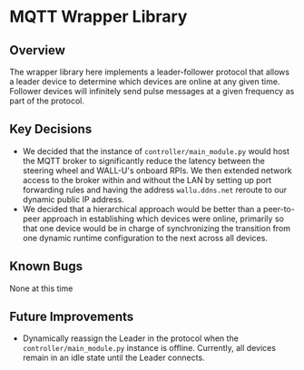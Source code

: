 # MQTT Wrapper Library

## Overview
The wrapper library here implements a leader-follower protocol that allows a leader device to determine which devices are online at any given time. Follower devices will infinitely send pulse messages at a given frequency as part of the protocol.

## Key Decisions
- We decided that the instance of `controller/main_module.py` would host the MQTT broker to significantly reduce the latency between the steering wheel and WALL-U's onboard RPIs. We then extended network access to the broker within and without the LAN by setting up port forwarding rules and having the address `wallu.ddns.net` reroute to our dynamic public IP address.
- We decided that a hierarchical approach would be better than a peer-to-peer approach in establishing which devices were online, primarily so that one device would be in charge of synchronizing the transition from one dynamic runtime configuration to the next across all devices.

## Known Bugs
None at this time

## Future Improvements
- Dynamically reassign the Leader in the protocol when the `controller/main_module.py` instance is offline. Currently, all devices remain in an idle state until the Leader connects.